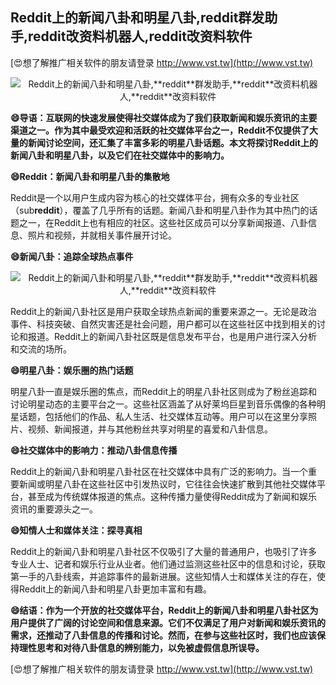 ## **Reddit上的新闻八卦和明星八卦,**reddit**群发助手,**reddit**改资料机器人,**reddit**改资料软件**

[😍想了解推广相关软件的朋友请登录 http://www.vst.tw](http://www.vst.tw)

 <center><img src="https://vst.tw/MP4/tuiguang/png/2.png" alt="Reddit上的新闻八卦和明星八卦,**reddit**群发助手,**reddit**改资料机器人,**reddit**改资料软件"></center>

**😄导语：互联网的快速发展使得社交媒体成为了我们获取新闻和娱乐资讯的主要渠道之一。作为其中最受欢迎和活跃的社交媒体平台之一，Reddit不仅提供了大量的新闻讨论空间，还汇集了丰富多彩的明星八卦话题。本文将探讨Reddit上的新闻八卦和明星八卦，以及它们在社交媒体中的影响力。**

**😄Reddit：新闻八卦和明星八卦的集散地**

Reddit是一个以用户生成内容为核心的社交媒体平台，拥有众多的专业社区（sub**reddit**），覆盖了几乎所有的话题。新闻八卦和明星八卦作为其中热门的话题之一，在Reddit上也有相应的社区。这些社区成员可以分享新闻报道、八卦信息、照片和视频，并就相关事件展开讨论。

**😄新闻八卦：追踪全球热点事件**

 <center><img src="https://vst.tw/MP4/tuiguang/png/3.png" alt="Reddit上的新闻八卦和明星八卦,**reddit**群发助手,**reddit**改资料机器人,**reddit**改资料软件"></center>

Reddit上的新闻八卦社区是用户获取全球热点新闻的重要来源之一。无论是政治事件、科技突破、自然灾害还是社会问题，用户都可以在这些社区中找到相关的讨论和报道。Reddit上的新闻八卦社区既是信息发布平台，也是用户进行深入分析和交流的场所。

**😄明星八卦：娱乐圈的热门话题**

明星八卦一直是娱乐圈的焦点，而Reddit上的明星八卦社区则成为了粉丝追踪和讨论明星动态的主要平台之一。这些社区涵盖了从好莱坞巨星到音乐偶像的各种明星话题，包括他们的作品、私人生活、社交媒体互动等。用户可以在这里分享照片、视频、新闻报道，并与其他粉丝共享对明星的喜爱和八卦信息。

**😄社交媒体中的影响力：推动八卦信息传播**

Reddit上的新闻八卦和明星八卦社区在社交媒体中具有广泛的影响力。当一个重要新闻或明星八卦在这些社区中引发热议时，它往往会快速扩散到其他社交媒体平台，甚至成为传统媒体报道的焦点。这种传播力量使得Reddit成为了新闻和娱乐资讯的重要源头之一。

**😄知情人士和媒体关注：探寻真相**

Reddit上的新闻八卦和明星八卦社区不仅吸引了大量的普通用户，也吸引了许多专业人士、记者和娱乐行业从业者。他们通过监测这些社区中的信息和讨论，获取第一手的八卦线索，并追踪事件的最新进展。这些知情人士和媒体关注的存在，使得Reddit上的新闻八卦和明星八卦更加丰富和有趣。

**😄结语：作为一个开放的社交媒体平台，Reddit上的新闻八卦和明星八卦社区为用户提供了广阔的讨论空间和信息来源。它们不仅满足了用户对新闻和娱乐资讯的需求，还推动了八卦信息的传播和讨论。然而，在参与这些社区时，我们也应该保持理性思考和对待八卦信息的辨别能力，以免被虚假信息所误导。**

[😍想了解推广相关软件的朋友请登录 http://www.vst.tw](http://www.vst.tw)



